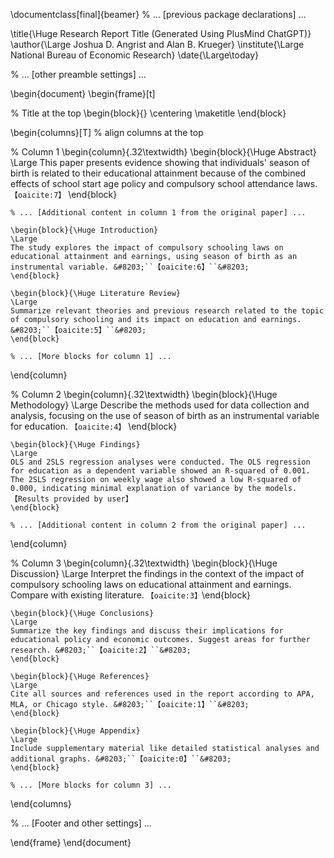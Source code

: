 \documentclass[final]{beamer}
% ... [previous package declarations] ...

\title{\Huge Research Report Title (Generated Using PlusMind ChatGPT)} 
\author{\Large Joshua D. Angrist and Alan B. Krueger}
\institute{\Large National Bureau of Economic Research}
\date{\Large\today}

% ... [other preamble settings] ...

\begin{document}
\begin{frame}[t]

% Title at the top
\begin{block}{}
\centering
\maketitle
\end{block}

\begin{columns}[T] % align columns at the top

% Column 1
\begin{column}{.32\textwidth}
    \begin{block}{\Huge Abstract} 
    \Large 
    This paper presents evidence showing that individuals' season of birth is related to their educational attainment because of the combined effects of school start age policy and compulsory school attendance laws. &#8203;``【oaicite:7】``&#8203;
    \end{block}

    % ... [Additional content in column 1 from the original paper] ...

    \begin{block}{\Huge Introduction} 
    \Large 
    The study explores the impact of compulsory schooling laws on educational attainment and earnings, using season of birth as an instrumental variable. &#8203;``【oaicite:6】``&#8203;
    \end{block}

    \begin{block}{\Huge Literature Review} 
    \Large 
    Summarize relevant theories and previous research related to the topic of compulsory schooling and its impact on education and earnings. &#8203;``【oaicite:5】``&#8203;
    \end{block}

    % ... [More blocks for column 1] ...
\end{column}

% Column 2
\begin{column}{.32\textwidth}
    \begin{block}{\Huge Methodology} 
    \Large 
    Describe the methods used for data collection and analysis, focusing on the use of season of birth as an instrumental variable for education. &#8203;``【oaicite:4】``&#8203;
    \end{block}

    \begin{block}{\Huge Findings} 
    \Large 
    OLS and 2SLS regression analyses were conducted. The OLS regression for education as a dependent variable showed an R-squared of 0.001. The 2SLS regression on weekly wage also showed a low R-squared of 0.000, indicating minimal explanation of variance by the models. 【Results provided by user】
    \end{block}

    % ... [Additional content in column 2 from the original paper] ...

\end{column}

% Column 3
\begin{column}{.32\textwidth}
    \begin{block}{\Huge Discussion} 
    \Large 
    Interpret the findings in the context of the impact of compulsory schooling laws on educational attainment and earnings. Compare with existing literature. &#8203;``【oaicite:3】``&#8203;
    \end{block}

    \begin{block}{\Huge Conclusions} 
    \Large 
    Summarize the key findings and discuss their implications for educational policy and economic outcomes. Suggest areas for further research. &#8203;``【oaicite:2】``&#8203;
    \end{block}

    \begin{block}{\Huge References} 
    \Large 
    Cite all sources and references used in the report according to APA, MLA, or Chicago style. &#8203;``【oaicite:1】``&#8203;
    \end{block}

    \begin{block}{\Huge Appendix} 
    \Large 
    Include supplementary material like detailed statistical analyses and additional graphs. &#8203;``【oaicite:0】``&#8203;
    \end{block}

    % ... [More blocks for column 3] ...

\end{columns}

% ... [Footer and other settings] ...

\end{frame}
\end{document}